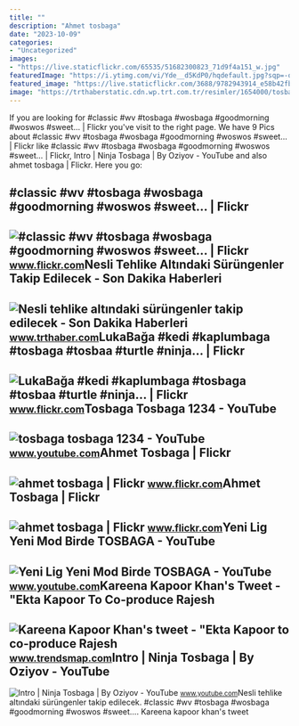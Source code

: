 ```yaml
---
title: ""
description: "Ahmet tosbaga"
date: "2023-10-09"
categories:
- "Uncategorized"
images:
- "https://live.staticflickr.com/65535/51682300823_71d9f4a151_w.jpg"
featuredImage: "https://i.ytimg.com/vi/Yde__d5KdP0/hqdefault.jpg?sqp=-oaymwEmCOADEOgC8quKqQMa8AEB-AHSBoAC4AOKAgwIABABGH8gFygdMA8=&amp;rs=AOn4CLATfYUZskqpVlzde3r84UbT-5c1wg"
featured_image: "https://live.staticflickr.com/3688/9782943914_e58b42fbc0_z.jpg"
image: "https://trthaberstatic.cdn.wp.trt.com.tr/resimler/1654000/tosbaga-aa-1654000_2.jpg"
---
```


If you are looking for #classic #wv #tosbaga #wosbaga #goodmorning #woswos #sweet… | Flickr you've visit to the right page. We have 9 Pics about #classic #wv #tosbaga #wosbaga #goodmorning #woswos #sweet… | Flickr like #classic #wv #tosbaga #wosbaga #goodmorning #woswos #sweet… | Flickr, Intro | Ninja Tosbaga | By Oziyov - YouTube and also ahmet tosbaga | Flickr. Here you go:

\#classic #wv #tosbaga #wosbaga #goodmorning #woswos #sweet… | Flickr
---------------------------------------------------------------------

 ![#classic #wv #tosbaga #wosbaga #goodmorning #woswos #sweet… | Flickr](https://live.staticflickr.com/3829/9375778622_ffc8794f7a_z.jpg) <small>www.flickr.com</small>Nesli Tehlike Altındaki Sürüngenler Takip Edilecek - Son Dakika Haberleri
-------------------------------------------------------------------------

 ![Nesli tehlike altındaki sürüngenler takip edilecek - Son Dakika Haberleri](https://trthaberstatic.cdn.wp.trt.com.tr/resimler/1654000/tosbaga-aa-1654000_2.jpg) <small>www.trthaber.com</small>LukaBağa #kedi #kaplumbaga #tosbaga #tosbaa #turtle #ninja… | Flickr
--------------------------------------------------------------------

 ![LukaBağa #kedi #kaplumbaga #tosbaga #tosbaa #turtle #ninja… | Flickr](https://live.staticflickr.com/3688/9782943914_e58b42fbc0_z.jpg) <small>www.flickr.com</small>Tosbaga Tosbaga 1234 - YouTube
------------------------------

 ![tosbaga tosbaga 1234 - YouTube](https://i.ytimg.com/vi/Yde__d5KdP0/hqdefault.jpg?sqp=-oaymwEmCOADEOgC8quKqQMa8AEB-AHSBoAC4AOKAgwIABABGH8gFygdMA8=&rs=AOn4CLATfYUZskqpVlzde3r84UbT-5c1wg) <small>www.youtube.com</small>Ahmet Tosbaga | Flickr
----------------------

 ![ahmet tosbaga | Flickr](https://live.staticflickr.com/65535/51682738489_33c2b32b87.jpg) <small>www.flickr.com</small>Ahmet Tosbaga | Flickr
----------------------

 ![ahmet tosbaga | Flickr](https://live.staticflickr.com/65535/51682300823_71d9f4a151_w.jpg) <small>www.flickr.com</small>Yeni Lig Yeni Mod Birde TOSBAGA - YouTube
-----------------------------------------

 ![Yeni Lig Yeni Mod Birde TOSBAGA - YouTube](https://i.ytimg.com/vi/XzODEVPbaEg/maxresdefault_live.jpg) <small>www.youtube.com</small>Kareena Kapoor Khan's Tweet - "Ekta Kapoor To Co-produce Rajesh
---------------------------------------------------------------

 ![Kareena Kapoor Khan's tweet - "Ekta Kapoor to co-produce Rajesh](https://pbs.twimg.com/media/Fcyada8X0AANSFu.jpg) <small>www.trendsmap.com</small>Intro | Ninja Tosbaga | By Oziyov - YouTube
-------------------------------------------

 ![Intro | Ninja Tosbaga | By Oziyov - YouTube](https://i.ytimg.com/vi/I62oo5NFD3A/maxresdefault.jpg) <small>www.youtube.com</small>Nesli tehlike altındaki sürüngenler takip edilecek. #classic #wv #tosbaga #wosbaga #goodmorning #woswos #sweet…. Kareena kapoor khan's tweet
